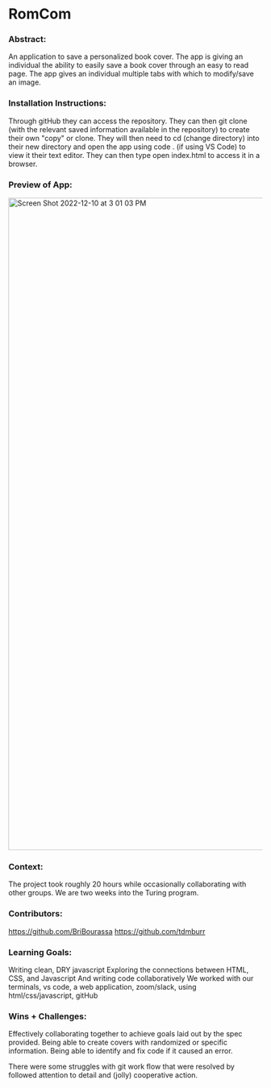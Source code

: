 # RomCom  

### Abstract:
[//]: <> (Briefly describe what you built and its features. What problem is the app solving? How does this application solve that problem?)
An application to save a personalized book cover. The app is giving an individual the ability to easily save a book cover through an easy to read page. The app gives an individual multiple tabs with which to modify/save an image.

### Installation Instructions:
[//]: <> (What steps does a person have to take to get your app cloned down and running?)
Through gitHub they can access the repository. They can then git clone (with the relevant saved information available in the repository) to create their own "copy" or clone. They will then need to cd (change directory) into their new directory and open the app using code . (if using VS Code) to view it their text editor. They can then type open index.html to access it in a browser.

### Preview of App:
[//]: <> (Provide ONE gif or screenshot of your application - choose the "coolest" piece of functionality to show off.)

<img width="1295" alt="Screen Shot 2022-12-10 at 3 01 03 PM" src="https://user-images.githubusercontent.com/111149043/206877170-d4710e83-f2cf-46b0-aecc-668a10c930f7.png">

### Context:
[//]: <> (Give some context for the project here. How long did you have to work on it? How far into the Turing program are you?) 
The project took roughly 20 hours while occasionally collaborating with other groups. We are two weeks into the Turing program.

### Contributors:
[//]: <> (Who worked on this application? Link to their GitHubs.)
https://github.com/BriBourassa
https://github.com/tdmburr

### Learning Goals:
[//]: <> (What were the learning goals of this project? What tech did you work with?)
Writing clean, DRY javascript
Exploring the connections between HTML, CSS, and Javascript
And writing code collaboratively
We worked with our terminals, vs code, a web application, zoom/slack, using html/css/javascript, gitHub

### Wins + Challenges:
[//]: <> (What are 2-3 wins you have from this project? What were some challenges you faced - and how did you get over them?)
Effectively collaborating together to achieve goals laid out by the spec provided.
Being able to create covers with randomized or specific information. 
Being able to identify and fix code if it caused an error.

There were some struggles with git work flow that were resolved by followed attention to detail and (jolly) cooperative action.
